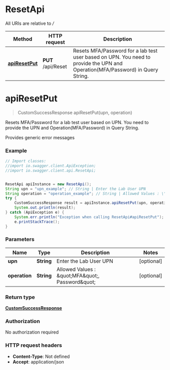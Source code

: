 # ResetApi

All URIs are relative to */*

Method | HTTP request | Description
------------- | ------------- | -------------
[**apiResetPut**](ResetApi.md#apiResetPut) | **PUT** /api/Reset | Resets MFA/Password for a lab test user based on UPN.   You need to provide the UPN and Operation(MFA/Password) in Query String.

<a name="apiResetPut"></a>
# **apiResetPut**
> CustomSuccessResponse apiResetPut(upn, operation)

Resets MFA/Password for a lab test user based on UPN.   You need to provide the UPN and Operation(MFA/Password) in Query String.

Provides generic error messages

### Example
```java
// Import classes:
//import io.swagger.client.ApiException;
//import io.swagger.client.api.ResetApi;


ResetApi apiInstance = new ResetApi();
String upn = "upn_example"; // String | Enter the Lab User UPN
String operation = "operation_example"; // String | Allowed Values : \"MFA\", Password\"
try {
    CustomSuccessResponse result = apiInstance.apiResetPut(upn, operation);
    System.out.println(result);
} catch (ApiException e) {
    System.err.println("Exception when calling ResetApi#apiResetPut");
    e.printStackTrace();
}
```

### Parameters

Name | Type | Description  | Notes
------------- | ------------- | ------------- | -------------
 **upn** | **String**| Enter the Lab User UPN | [optional]
 **operation** | **String**| Allowed Values : \&quot;MFA\&quot;, Password\&quot; | [optional]

### Return type

[**CustomSuccessResponse**](CustomSuccessResponse.md)

### Authorization

No authorization required

### HTTP request headers

 - **Content-Type**: Not defined
 - **Accept**: application/json

